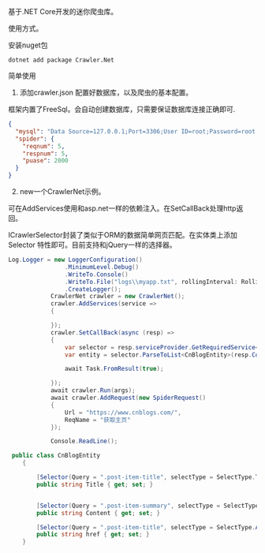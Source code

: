 基于.NET Core开发的迷你爬虫库。

使用方式。

安装nuget包

```
dotnet add package Crawler.Net
```

简单使用

1. 添加crawler.json  配置好数据库，以及爬虫的基本配置。

框架内置了FreeSql。会自动创建数据库，只需要保证数据库连接正确即可.

```json
{
  "mysql": "Data Source=127.0.0.1;Port=3306;User ID=root;Password=root;Initial Catalog=SpiderDb;Charset=utf8;SslMode=none;Max pool size=10",
  "spider": {
    "reqnum": 5,
    "respnum": 5,
    "puase": 2000
  }
}


```

2. new一个CrawlerNet示例。

可在AddServices使用和asp.net一样的依赖注入。在SetCallBack处理http返回。

ICrawlerSelector封装了类似于ORM的数据简单网页匹配。在实体类上添加 Selector 特性即可。目前支持和jQuery一样的选择器。



```c#
Log.Logger = new LoggerConfiguration()
                .MinimumLevel.Debug()
                .WriteTo.Console()
                .WriteTo.File("logs\\myapp.txt", rollingInterval: RollingInterval.Day)
                .CreateLogger();
            CrawlerNet crawler = new CrawlerNet();
            crawler.AddServices(service =>
            {

            });
            crawler.SetCallBack(async (resp) =>
            {
                var selector = resp.serviceProvider.GetRequiredService<ICrawlerSelector>();
                var entity = selector.ParseToList<CnBlogEntity>(resp.Content);

                await Task.FromResult(true);

            });
            await crawler.Run(args);
            await crawler.AddRequest(new SpiderRequest()
            {
                Url = "https://www.cnblogs.com/",
                ReqName = "获取主页"
            });

            Console.ReadLine();
```

``` c#
 public class CnBlogEntity
    {

        [Selector(Query = ".post-item-title", selectType = SelectType.TEXT)]
        public string Title { get; set; }


        [Selector(Query = ".post-item-summary", selectType = SelectType.HTML)]
        public string Content { get; set; }

        [Selector(Query = ".post-item-title", selectType = SelectType.Attribute,Att = "href")]
        public string href { get; set; }
    }
```

